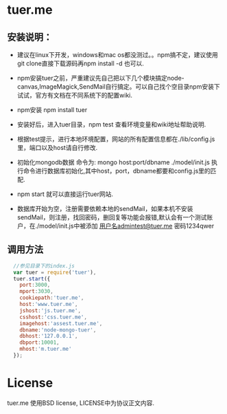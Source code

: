 # tuer.me
  
## 安装说明：

  * 建议在linux下开发，windows和mac os都没测过。。npm搞不定，建议使用git clone直接下载源码再npm install -d 也可以.
  
  * npm安装tuer之前，严重建议先自己把以下几个模块搞定node-canvas,ImageMagick,SendMail自行搞定。可以自己找个空目录npm安装下试试，官方有文档在不同系统下的配置wiki.

  * npm安装 npm install tuer

  * 安装好后，进入tuer目录，npm test 查看环境变量和wiki地址帮助说明.

  * 根据test提示，进行本地环境配置，网站的所有配置信息都在./lib/config.js 里，端口以及host请自行修改.

  * 初始化mongodb数据 命令为: mongo host:port/dbname ./model/init.js 执行命令进行数据库初始化,其中host，port，dbname都要和config.js里的匹配.

  * npm start 就可以直接运行tuer网站.

  * 数据库开始为空，注册需要依赖本地的sendMail，如果本机不安装sendMail，则注册，找回密码，删回复等功能会报错,默认会有一个测试账户，在./model/init.js中被添加 用户名admintest@tuer.me 密码1234qwer

## 调用方法

````js
  //参见目录下的index.js
  var tuer = require('tuer'),
  tuer.start({
    port:3000,
    mport:3030,
    cookiepath:'tuer.me',
    host:'www.tuer.me',
    jshost:'js.tuer.me',
    csshost:'css.tuer.me',
    imagehost:'assest.tuer.me',
    dbname:'node-mongo-tuer',
    dbhost:'127.0.0.1',
    dbport:10001,
    mhost:'m.tuer.me'
  });
````
# License

  tuer.me 使用BSD license, LICENSE中为协议正文内容.
